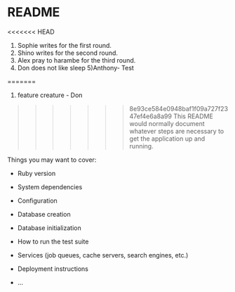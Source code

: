 # README

<<<<<<< HEAD
1) Sophie writes for the first round. 
2) Shino writes for the second round. 
3) Alex pray to harambe for the third round.
4) Don does not like sleep
5)Anthony- Test


=======
1) feature creature - Don
>>>>>>> 8e93ce584e0948baf1f09a727f2347ef4e6a8a99
This README would normally document whatever steps are necessary to get the
application up and running.

Things you may want to cover:

* Ruby version

* System dependencies

* Configuration

* Database creation

* Database initialization

* How to run the test suite

* Services (job queues, cache servers, search engines, etc.)

* Deployment instructions

* ...
